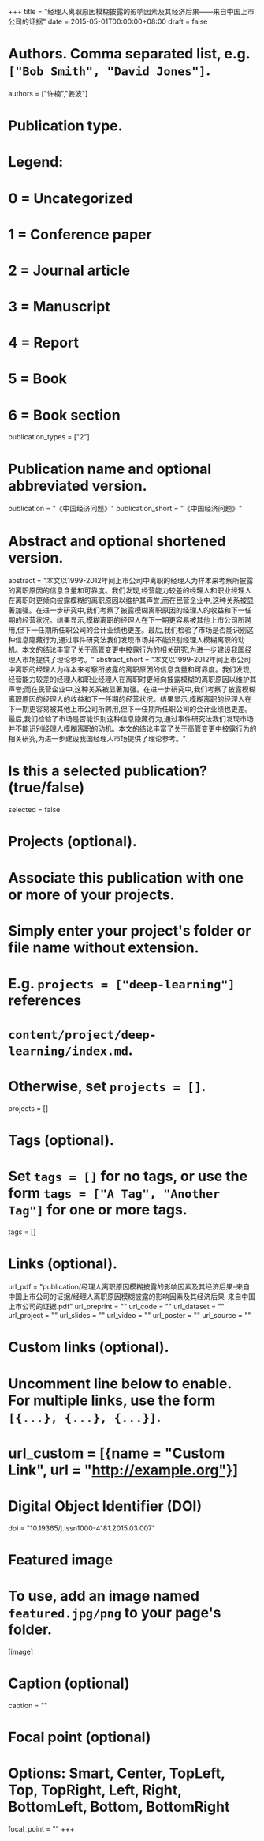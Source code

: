 +++
title = "经理人离职原因模糊披露的影响因素及其经济后果——来自中国上市公司的证据"
date = 2015-05-01T00:00:00+08:00
draft = false

# Authors. Comma separated list, e.g. `["Bob Smith", "David Jones"]`.
authors = ["许楠","姜波"]

# Publication type.
# Legend:
# 0 = Uncategorized
# 1 = Conference paper
# 2 = Journal article
# 3 = Manuscript
# 4 = Report
# 5 = Book
# 6 = Book section
publication_types = ["2"]

# Publication name and optional abbreviated version.
publication = "《中国经济问题》"
publication_short = "《中国经济问题》"

# Abstract and optional shortened version.
abstract = "本文以1999-2012年间上市公司中离职的经理人为样本来考察所披露的离职原因的信息含量和可靠度。我们发现,经营能力较差的经理人和职业经理人在离职时更倾向披露模糊的离职原因以维护其声誉;而在民营企业中,这种关系被显著加强。在进一步研究中,我们考察了披露模糊离职原因的经理人的收益和下一任期的经营状况。结果显示,模糊离职的经理人在下一期更容易被其他上市公司所聘用,但下一任期所任职公司的会计业绩也更差。最后,我们检验了市场是否能识别这种信息隐藏行为,通过事件研究法我们发现市场并不能识别经理人模糊离职的动机。本文的结论丰富了关于高管变更中披露行为的相关研究,为进一步建设我国经理人市场提供了理论参考。"
abstract_short = "本文以1999-2012年间上市公司中离职的经理人为样本来考察所披露的离职原因的信息含量和可靠度。我们发现,经营能力较差的经理人和职业经理人在离职时更倾向披露模糊的离职原因以维护其声誉;而在民营企业中,这种关系被显著加强。在进一步研究中,我们考察了披露模糊离职原因的经理人的收益和下一任期的经营状况。结果显示,模糊离职的经理人在下一期更容易被其他上市公司所聘用,但下一任期所任职公司的会计业绩也更差。最后,我们检验了市场是否能识别这种信息隐藏行为,通过事件研究法我们发现市场并不能识别经理人模糊离职的动机。本文的结论丰富了关于高管变更中披露行为的相关研究,为进一步建设我国经理人市场提供了理论参考。"

# Is this a selected publication? (true/false)
selected = false

# Projects (optional).
#   Associate this publication with one or more of your projects.
#   Simply enter your project's folder or file name without extension.
#   E.g. `projects = ["deep-learning"]` references 
#   `content/project/deep-learning/index.md`.
#   Otherwise, set `projects = []`.
projects = []

# Tags (optional).
#   Set `tags = []` for no tags, or use the form `tags = ["A Tag", "Another Tag"]` for one or more tags.
tags = []

# Links (optional).
url_pdf = "publication/经理人离职原因模糊披露的影响因素及其经济后果-来自中国上市公司的证据/经理人离职原因模糊披露的影响因素及其经济后果-来自中国上市公司的证据.pdf"
url_preprint = ""
url_code = ""
url_dataset = ""
url_project = ""
url_slides = ""
url_video = ""
url_poster = ""
url_source = ""

# Custom links (optional).
#   Uncomment line below to enable. For multiple links, use the form `[{...}, {...}, {...}]`.
# url_custom = [{name = "Custom Link", url = "http://example.org"}]

# Digital Object Identifier (DOI)
doi = "10.19365/j.issn1000-4181.2015.03.007"

# Featured image
# To use, add an image named `featured.jpg/png` to your page's folder. 
[image]
  # Caption (optional)
  caption = ""

  # Focal point (optional)
  # Options: Smart, Center, TopLeft, Top, TopRight, Left, Right, BottomLeft, Bottom, BottomRight
  focal_point = ""
+++
